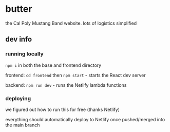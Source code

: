 # butter

the Cal Poly Mustang Band website. lots of logistics simplified

## dev info

### running locally

`npm i` in both the base and frontend directory

frontend: `cd frontend` then `npm start` - starts the React dev server

backend: `npm run dev` - runs the Netlify lambda functions

### deploying

we figured out how to run this for free (thanks Netlify)

everything should automatically deploy to Netlify once pushed/merged into the main branch
